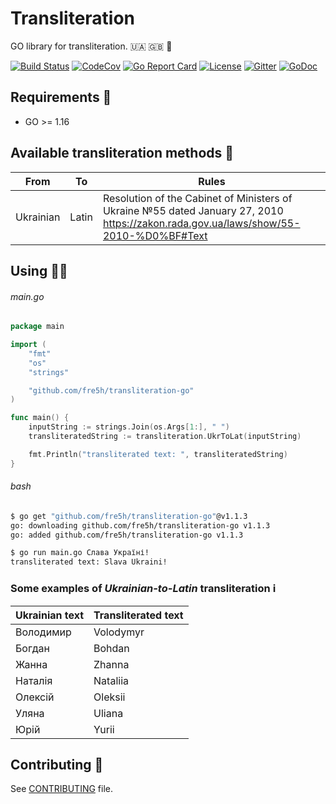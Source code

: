 # Transliteration

GO library for transliteration. 🇺🇦 🇬🇧 🔡

[![Build Status](https://img.shields.io/github/workflow/status/fre5h/transliteration-go/CI/main?style=flat-square)](https://github.com/fre5h/transliteration-go/actions?query=workflow%3ACI+branch%3Amain+)
[![CodeCov](https://img.shields.io/codecov/c/github/fre5h/transliteration-go.svg?style=flat-square)](https://codecov.io/github/fre5h/transliteration-go)
[![Go Report Card](https://goreportcard.com/badge/github.com/fre5h/transliteration-go?style=flat-square)](https://goreportcard.com/report/github.com/fre5h/transliteration-go)
[![License](https://img.shields.io/github/license/fre5h/transliteration-go?style=flat-square)](https://pkg.go.dev/github.com/fre5h/transliteration-go)
[![Gitter](https://img.shields.io/badge/gitter-join%20chat-brightgreen.svg?style=flat-square)](https://gitter.im/fre5h/transliteration-go)
[![GoDoc](https://pkg.go.dev/badge/github.com/fre5h/transliteration-go)](https://pkg.go.dev/github.com/fre5h/transliteration-go)


## Requirements 🧐

* GO >= 1.16

## Available transliteration methods 🎁

| From      | To    | Rules                                                                                                                                     |
|-----------|-------|-------------------------------------------------------------------------------------------------------------------------------------------|
| Ukrainian | Latin | Resolution of the Cabinet of Ministers of Ukraine №55 dated January 27, 2010<br/> https://zakon.rada.gov.ua/laws/show/55-2010-%D0%BF#Text |

## Using 👨‍🎓

###### main.go

```go
package main

import (
    "fmt"
    "os"
    "strings"

    "github.com/fre5h/transliteration-go"
)

func main() {
    inputString := strings.Join(os.Args[1:], " ")
    transliteratedString := transliteration.UkrToLat(inputString)

    fmt.Println("transliterated text: ", transliteratedString)
}
```

###### bash

```bash
$ go get "github.com/fre5h/transliteration-go"@v1.1.3
go: downloading github.com/fre5h/transliteration-go v1.1.3
go: added github.com/fre5h/transliteration-go v1.1.3

$ go run main.go Слава Україні!
transliterated text: Slava Ukraini!
```

### Some examples of *Ukrainian-to-Latin* transliteration ℹ️

| Ukrainian text | Transliterated text |
|----------------|---------------------|
| Володимир      | Volodymyr           |
| Богдан         | Bohdan              |     
| Жанна          | Zhanna              |
| Наталія        | Nataliia            |
| Олексій        | Oleksii             |
| Уляна          | Uliana              |
| Юрій           | Yurii               |

## Contributing 🤝

See [CONTRIBUTING](https://github.com/fre5h/transliteration/blob/master/.github/CONTRIBUTING.md) file.
